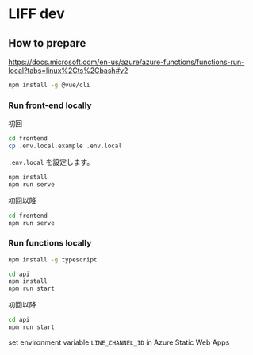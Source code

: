 # LIFF dev

## How to prepare

https://docs.microsoft.com/en-us/azure/azure-functions/functions-run-local?tabs=linux%2Cts%2Cbash#v2

```bash
npm install -g @vue/cli
```

### Run front-end locally

初回

```bash
cd frontend
cp .env.local.example .env.local
```

`.env.local` を設定します。

```bash
npm install
npm run serve
```

初回以降

```bash
cd frontend
npm run serve
```

### Run functions locally

```bash
npm install -g typescript

cd api
npm install
npm run start
```

初回以降

```bash
cd api
npm run start
```

set environment variable `LINE_CHANNEL_ID` in Azure Static Web Apps